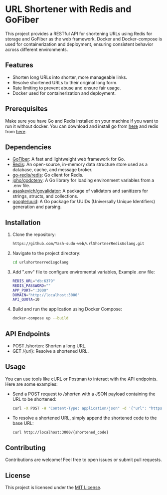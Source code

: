 # URL Shortener with Redis and GoFiber

This project provides a RESTful API for shortening URLs using Redis for storage and GoFiber as the web framework.
Docker and Docker-compose is used for containerization and deployment, ensuring consistent behavior across different environments.

## Features

- Shorten long URLs into shorter, more manageable links.
- Resolve shortened URLs to their original long form.
- Rate limiting to prevent abuse and ensure fair usage.
- Docker used for containerization and deployment.

## Prerequisites

Make sure you have Go and Redis installed on your machine if you want to run it without docker. You can download and install go from [here](https://golang.org/dl/) and redis from [here](https://redis.io/downloads/).

## Dependencies

- [GoFiber](https://github.com/gofiber/fiber): A fast and lightweight web framework for Go.
- [Redis](https://redis.io/): An open-source, in-memory data structure store used as a database, cache, and message broker.
- [go-redis/redis](https://github.com/go-redis/redis): Go client for Redis.
- [joho/godotenv](https://github.com/joho/godotenv): A Go library for loading environment variables from a .env file.
- [asaskevich/govalidator](https://github.com/asaskevich/govalidator): A package of validators and sanitizers for strings, structs, and collections.
- [google/uuid](https://github.com/google/uuid): A Go package for UUIDs (Universally Unique Identifiers) generation and parsing.

## Installation

1. Clone the repository:

   ```bash
   https://github.com/Yash-sudo-web/urlShortnerRedisGolang.git

2. Navigate to the project directory:

   ```bash
   cd urlshortnerredisgolang

3. Add ".env" file to configure enviromental variables, Example .env file:
   
   ```bash
   REDIS_URL="db:6379"
   REDIS_PASSWORD=""
   APP_PORT=":3000"
   DOMAIN="http://localhost:3000"
   API_QUOTA=10

5. Build and run the application using Docker Compose:

   ```bash
   docker-compose up --build

## API Endpoints
- POST /shorten: Shorten a long URL.
- GET /{url}: Resolve a shortened URL.

## Usage
You can use tools like cURL or Postman to interact with the API endpoints. Here are some examples:

- Send a POST request to /shorten with a JSON payload containing the URL to be shortened:

  ```bash
  curl -X POST -H "Content-Type: application/json" -d '{"url": "https://example.com"}' http://localhost:3000/shorten
  
- To resolve a shortened URL, simply append the shortened code to the base URL:
  
  ```bash
  curl http://localhost:3000/{shortened_code}

## Contributing
Contributions are welcome! Feel free to open issues or submit pull requests.

## License

This project is licensed under the [MIT License](https://github.com/Yash-sudo-web/urlShortnerRedisGolang/blob/main/LICENSE).
